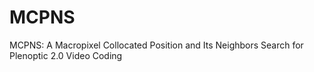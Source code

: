# MCPNS
MCPNS: A Macropixel Collocated Position and Its Neighbors Search for Plenoptic 2.0 Video Coding
